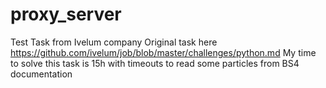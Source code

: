 # proxy_server
Test Task from Ivelum company
Original task here https://github.com/ivelum/job/blob/master/challenges/python.md
My time to solve this task is 15h with timeouts to read some particles from BS4 documentation
